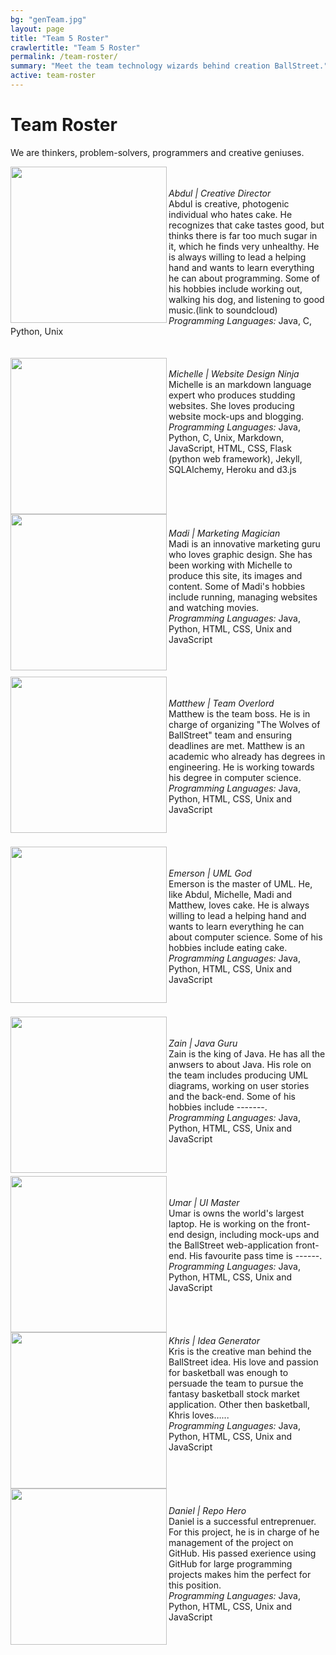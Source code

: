 ```yaml
---
bg: "genTeam.jpg"
layout: page
title: "Team 5 Roster"
crawlertitle: "Team 5 Roster"
permalink: /team-roster/
summary: "Meet the team technology wizards behind creation BallStreet."
active: team-roster
---
```

# Team Roster
We are thinkers, problem-solvers, programmers and creative geniuses. <br>
<div >
 <img src= "/CS2212-Team5/assets/images/profile.png" width = "250px"  align = "left"/><br>
 <br><i>Abdul | Creative Director</i><br>
Abdul is creative, photogenic individual who hates cake. He recognizes that cake tastes good, but thinks there is far too much sugar in it, which he finds very unhealthy. He is always willing to lead a helping hand and wants to learn everything he can about programming. Some of his hobbies include working out, walking his dog, and listening to good music.(link to soundcloud) <br>
<i>Programming Languages:</i> Java, C, Python, Unix<br><br>
</div> 
<br>
<div>
<img src= "/CS2212-Team5/assets/images/profileMichelle.png" width = "250px"  align = "left"/>
<br><i>Michelle | Website Design Ninja</i><br>
Michelle is an markdown language expert who produces studding websites. She loves producing website mock-ups and blogging.<br>
<i>Programming Languages:</i> Java, Python, C, Unix, Markdown, JavaScript, HTML, CSS, Flask (python web framework), Jekyll, SQLAlchemy, Heroku and d3.js
</div>
<br>
<div>
<br><br>
<img src= "/CS2212-Team5/assets/images/profileMadi.png" width = "250px"  align = "left"/>
<br><br><i>Madi | Marketing Magician</i><br>
Madi is an innovative marketing guru who loves graphic design. She has been working with Michelle to produce this site, its images and content. Some of Madi's hobbies include running, managing websites and watching movies. <br>
<i>Programming Languages: </i>Java, Python, HTML, CSS, Unix and JavaScript
</div>
<br>
<div>
<br><br>
<img src= "/CS2212-Team5/assets/images/tempProfile.png" width = "250px"  align = "left"/>
<br><br><i>Matthew | Team Overlord</i><br>
Matthew is the team boss. He is in charge of organizing "The Wolves of BallStreet" team and ensuring deadlines are met. Matthew is an academic who already has degrees in engineering. He is working towards his degree in computer science.<br>
<i>Programming Languages: </i>Java, Python, HTML, CSS, Unix and JavaScript
</div>
<br>
<div>
<br><br>
<img src= "/CS2212-Team5/assets/images/tempProfile.png" width = "250px"  align = "left"/>
<br><br><i>Emerson | UML God </i><br>
Emerson is the master of UML. He, like Abdul, Michelle, Madi and Matthew, loves cake. He is always willing to lead a helping hand and wants to learn everything he can about computer science. Some of his hobbies include eating cake. <br>
<i>Programming Languages: </i>Java, Python, HTML, CSS, Unix and JavaScript
</div>
<br>
<div>
<br><br>
<img src= "/CS2212-Team5/assets/images/tempProfile.png" width = "250px"  align = "left"/>
<br><br><i>Zain | Java Guru </i><br>
Zain is the king of Java. He has all the anwsers to about Java. His role on the team includes producing UML diagrams, working on user stories and the back-end. Some of his hobbies include -------. <br>
<i>Programming Languages: </i>Java, Python, HTML, CSS, Unix and JavaScript
</div>
<br
<div>
<br><br>
<img src= "/CS2212-Team5/assets/images/profileUmar.png" width = "250px"  align = "left"/>
<br><br><i>Umar | UI  Master</i><br>
Umar is owns the world's largest laptop. He is working on the front-end design, including mock-ups and the BallStreet web-application front-end. His favourite pass time is ------. <br>
<i>Programming Languages: </i>Java, Python, HTML, CSS, Unix and JavaScript
</div>
<br>
<div>
<br><br>
<img src= "/CS2212-Team5/assets/images/tempProfile.png" width = "250px"  align = "left"/>
<br><br><i>Khris | Idea Generator</i><br>
Kris is the creative man behind the BallStreet idea. His love and passion for basketball was enough to persuade the team to pursue the fantasy basketball stock market application. Other then basketball, Khris loves...... <br>
<i>Programming Languages: </i>Java, Python, HTML, CSS, Unix and JavaScript
</div>
<br>
<div>
<br><br>
<img src= "/CS2212-Team5/assets/images/tempProfile.png" width = "250px"  align = "left"/>
<br><br><i>Daniel | Repo Hero</i><br>
Daniel is a successful entreprenuer. For this project, he is in charge of he management of the project on GitHub. His passed exerience using GitHub for large programming projects makes him the perfect for this position.<br>
<i>Programming Languages: </i>Java, Python, HTML, CSS, Unix and JavaScript
</div>
